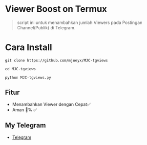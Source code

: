 # Viewer Boost on Termux 
> script ini untuk menambahkan jumlah Viewers pada Postingan Channel(Publik) di Telegram.

# Cara Install
```
git clone https://github.com/mjoeyx/MJC-tgviews
```
```
cd MJC-tgviews
```
```
python MJC-tgviews.py
```

## Fitur
* Menambahkan Viewer dengan Cepat✅
* Aman 💯% ✅

## My Telegram
* [Telegram](https://t.me/mjcwm) 
